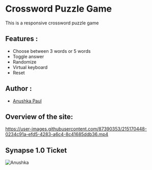 # Crossword Puzzle Game
This is a responsive crossword puzzle game

## Features :
- Choose between 3 words or 5 words
- Toggle answer
- Randomize
- Virtual keyboard
- Reset

## Author :
- [Anushka Paul](https://github.com/pilipi-puu-puu)

## Overview of the site:

https://user-images.githubusercontent.com/87390353/215170448-0234c91a-efd5-4283-a6c4-8c41685ddb36.mp4

## Synapse 1.0 Ticket

![Anushka](https://user-images.githubusercontent.com/87390353/215170546-48fb7c83-3d71-4031-8c03-4f8920a3fec1.png)

